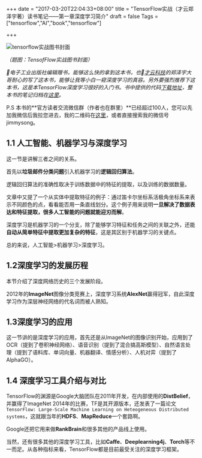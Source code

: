 +++
date = "2017-03-20T22:04:33+08:00"
title = "TensorFlow实战（才云郑泽宇著）读书笔记——第一章深度学习简介"
draft = false
Tags = ["tensorflow","AI","book","tensorflow"]

+++

![tensorflow实战图书封面](https://res.cloudinary.com/jimmysong/image/upload/images/tensorflow-book-page.jpg)

*（题图：TensofFlow实战图书封面）*

*🙏电子工业出版社编辑赠书，能够这么快的拿到这本书，也🙏[才云科技](www.caicloud.io)的郑泽宇大哥耐心的写了这本书，能够让我等小白一窥深度学习的真容。另外要强烈推荐下这本书，这是本TensorFlow深度学习很好的入门书。书中提供的代码[下载地址](https://github.com/caicloud/tensorflow-tutorial)，整本书的笔记归档在[这里](https://jimmysong.io/tags/tensorflow-practice-reading-notes)。*

P.S 本书的**官方读者交流微信群（作者也在群里）**已经超过100人，您可以先加我微信后我拉您进去，我的二维码在[这里](rootsongjc.github.io/about)，或者直接搜索我的微信号jimmysong。

## 1.1 人工智能、机器学习与深度学习

这一节是讲解三者之间的关系。

首先以**垃圾邮件分类问题**引入机器学习的**逻辑回归算法**。

逻辑回归算法的准确性取决于训练数据中的特征的提取，以及训练的数据数量。

文章中又提了一个从实体中提取特征的例子：通过笛卡尔坐标系活极角坐标系来表示不同颜色的点，看看能否用一条直线划分。这个例子用来说明**一旦解决了数据表达和特征提取，很多人工智能的问题就能迎刃而解**。

深度学习是机器学习的一个分支，除了能够学习特征和任务之间的关联之外，还能**自动从简单特征中提取更加复杂的特征**，这是其区别于机器学习的关键点。

总的来说，人工智能>机器学习>深度学习。

## 1.2深度学习的发展历程

本节介绍了深度网络历史的三个发展阶段。

2012年的**ImageNet**图像分类竞赛上，深度学习系统**AlexNet**赢得冠军，自此深度学习作为深层神经网络的代名词而被人熟知。

## 1.3深度学习的应用

这一节讲的是深度学习的应用，首先还是从ImageNet的图像识别开始，应用到了OCR（提到了卷积神经网络）、语音识别（提到了混合搞高斯模型）、自然语言处理（提到了语料库、单词向量、机器翻译、情感分析）、人机对弈（提到了AlphaGO）。

## 1.4 深度学习工具介绍与对比

TensorFlow的渊源是Google大脑团队在2011年开发，在内部使用的**DistBelief**，并赢得了ImageNet 2014年的比赛，TF是其开源版本，还发表了一篇论文`TensorFlow: Large-Scale Machine Learning on Heteogeneous Distributed systems`，这就跟当年的**HDFS**、**MapReduce**一个套路啊。

Google还把它用来做**RankBrain**和很多其他的产品线上使用。

当然，还有很多其他的深度学习工具，比如**Caffe**、**Deeplearning4j**、**Torch**等不一而足。从各种指标来看，TensorFlow都是目前最受关注的深度学习框架。

